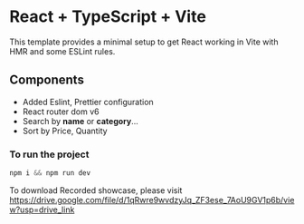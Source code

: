 # React + TypeScript + Vite

This template provides a minimal setup to get React working in Vite with HMR and some ESLint rules.

## Components

- Added Eslint, Prettier configuration
- React router dom v6
- Search by **name** or **category**...
- Sort by Price, Quantity

### To run the project
```js
npm i && npm run dev

```

To download Recorded showcase, please visit https://drive.google.com/file/d/1qRwre9wvdzyJq_ZF3ese_7AoU9GV1p6b/view?usp=drive_link
